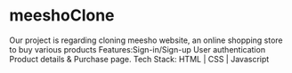 # meeshoClone
Our project is regarding cloning meesho website, an online shopping store to buy various products Features:Sign-in/Sign-up User authentication Product details &amp; Purchase page.  Tech Stack: HTML | CSS | Javascript
